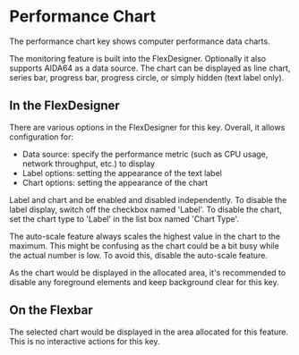 # Performance Chart

The performance chart key shows computer performance data charts.

The monitoring feature is built into the FlexDesigner. Optionally it also supports AIDA64 as a data source. The chart can be displayed as line chart, series bar, progress bar, progress circle, or simply hidden (text label only).

## In the FlexDesigner

There are various options in the FlexDesigner for this key. Overall, it allows configuration for:

- Data source: specify the performance metric (such as CPU usage, network throughput, etc.) to display
- Label options: setting the appearance of the text label
- Chart options: setting the appearance of the chart

Label and chart and be enabled and disabled independently. To disable the label display, switch off the checkbox named 'Label'. To disable the chart, set the chart type to 'Label' in the list box named 'Chart Type'.

The auto-scale feature always scales the highest value in the chart to the maximum. This might be confusing as the chart could be a bit busy while the actual number is low. To avoid this, disable the auto-scale feature.

As the chart would be displayed in the allocated area, it's recommended to disable any foreground elements and keep background clear for this key.

## On the Flexbar

The selected chart would be displayed in the area allocated for this feature. This is no interactive actions for this key.
